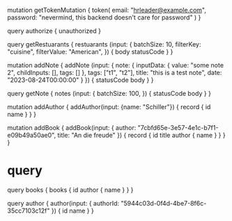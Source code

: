 

mutation getTokenMutation {
  token(
    email: "hrleader@example.com", 
    password: "nevermind, this backend doesn't care for password"
  )
}

query authorize {
  unauthorized
}

query getRestuarants {
  restuarants (input: {
    batchSize: 10,
    filterKey: "cuisine",
    filterValue: "American",
  }) {
    body
    statusCode
  }
}

mutation addNote {
  addNote (input: {
    note: {
      inputData: {
        value: "some note 2",
        childInputs: [],
        tags: []
      },
      tags: ["t1", "t2"],
      title: "this is a test note",
      date: "2023-08-24T00:00:00"
    }
  }) {
    statusCode
    body
  }
}

query getNote {
  notes (input: {
    batchSize: 100,
  }) {
    statusCode
    body
  }
}

mutation addAuthor {
  addAuthor(input: {name: "Schiller"}) {
    record {
      id
      name
    }
  }
}

mutation addBook {
  addBook(input: {
    author: "7cbfd65e-3e57-4e1c-b7f1-e09b49a50ae0",
    title: "An die freude"
  }) {
    record {
      id
      title
      author {
        name
      }
    }
  }
}



# query
query books {
  books {
    id
    author {
      name
    }
  } 
}

query author {
  author(input: {
    authorId: "5944c03d-0f4d-4be7-8f6c-35cc7103c12f"
  }) {
    id
    name
  }
}